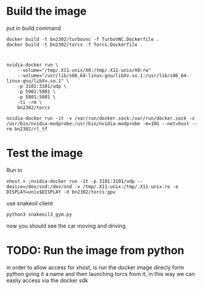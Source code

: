 # Build the image
put in build command

	docker build -t bn2302/turbovnc -f TurboVNC.Dockerfile .
	docker build -t bn2302/torcs -f Torcs.Dockerfile .

# 

	nvidia-docker run \
		--volume="/tmp/.X11-unix/X0:/tmp/.X11-unix/X0:rw" 
		--volume="/usr/lib/x86_64-linux-gnu/libXv.so.1:/usr/lib/x86_64-linux-gnu/libXv.so.1" \
		-p 3101:3101/udp \ 
		-p 5901:5901 \
		-p 5801:5801 \
		-ti -rm \
		bn2302/torcs

	nvidia-docker run -it -v /var/run/docker.sock:/var/run/docker.sock -v /usr/bin/nvidia-modprobe:/usr/bin/nvidia-modprobe -m=10G --net=host --rm bn2302/rl_tf

# Test the image
Run in 

	xhost + ;nvidia-docker run -it -p 3101:3101/udp --device=/dev/snd:/dev/snd -v /tmp/.X11-unix:/tmp/.X11-unix:ro -e DISPLAY=unix$DISPLAY -d bn2302/torcs:gpu 

use snakeoil client

	python3 snakeoil3_gym.py
	
now you should see the car moving and driving


# TODO: Run the image from python

in order to allow access for xhost, is run the docker image direcly form python
gving it a name and then launching torcs from it, in this way we can easliy 
access via the docker sdk 
